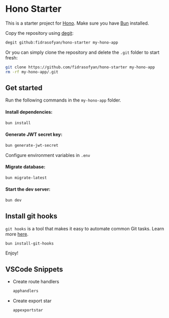 # Hono Starter

This is a starter project for [Hono](https://hono.dev). Make sure you have [Bun](https://bun.sh) installed.

Copy the repository using [degit](https://github.com/Rich-Harris/degit):

```bash
degit github:fidrasofyan/hono-starter my-hono-app
```

Or you can simply clone the repository and delete the `.git` folder to start fresh:

```bash
git clone https://github.com/fidrasofyan/hono-starter my-hono-app
rm -rf my-hono-app/.git
```

## Get started

Run the following commands in the `my-hono-app` folder.

#### Install dependencies:

```bash
bun install
```

#### Generate JWT secret key:

```bash
bun generate-jwt-secret
```

Configure environment variables in `.env`

#### Migrate database:

```bash
bun migrate-latest
```

#### Start the dev server:

```bash
bun dev
```

## Install git hooks

`git hooks` is a tool that makes it easy to automate common Git tasks. Learn more [here](https://git-scm.com/docs/githooks). 

```bash
bun install-git-hooks
```

Enjoy!

## VSCode Snippets
- Create route handlers
  ```bash
  apphandlers
  ```
- Create export star
  ```bash
  appexportstar
  ```